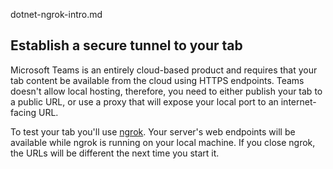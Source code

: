 dotnet-ngrok-intro.md
## Establish a secure tunnel to your tab

Microsoft Teams is an entirely cloud-based product and requires that your tab content be available from the cloud using HTTPS endpoints. Teams doesn't allow local hosting, therefore, you need to either publish your tab to a public URL, or use a proxy that will expose your local port to an internet-facing URL.

To test your tab you'll use [ngrok](https://ngrok.com/docs). Your server's web endpoints will be available while ngrok is running on your local machine. If you close ngrok, the URLs will be different the next time you start it.